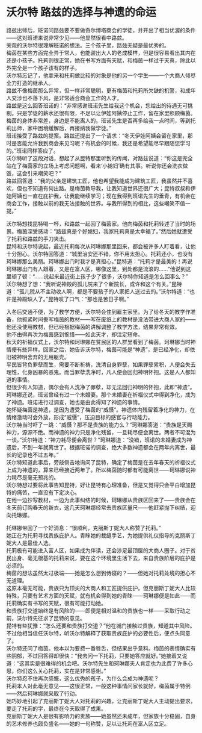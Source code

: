 # 沃尔特 路兹的选择与神遗的命运
路兹出师后，班诺问路兹要不要做奇尔博塔商会的学徒，并开出了相当优渥的条件——这对班诺来说非常少见——他显然很看中路兹。  
旁观的沃尔特很理解班诺的想法。三个孩子里，路兹无疑是最优秀的。  
梅茵在某些方面完全异于常人，也能装出大人的老成模样，但是很容易看出其内在还是小孩子。托莉则很正常，她在书写方面有天赋，和梅茵一样过于天真，除此以外完全是一个孩子该有的样子。  
沃尔特忘记了，他拿来和托莉做比较的对象是他的另一个学生——一个大商人倾尽全力打造的继承人。  
路兹不像梅茵那么异常，但一样非常聪明，更有梅茵和托莉所欠缺的机警，和成年人交涉也不落下风，是非常适合商会工作的人才。  
路兹是这么回答班诺的：“非常感谢班诺先生给我这个机会，您给出的待遇无可挑剔。只是学徒的薪水还很有限，不足以让伊娃阿姨停止工作，留在家里照顾梅茵。梅茵的身体非常差，身边是不能离人的。班诺先生是否再多给我一点时间，等到托莉出师，家中困境缓解后，再接纳我做学徒。”  
班诺接受了路兹的提案。路兹还提出了一个请求：“冬天伊娃阿姨会留在家里，那时是否能允许我到商会来见习呢？有机会的时候，我还是希望能尽早跟随您学习的。”班诺同样答应了。  
沃尔特听了这段对话，想起了从昆特那里听到的传闻，对路兹说道：“你这是完全站在了梅茵家的立场上考虑问题啊，看来‘小媳妇’确有其事。听说你还会洗衣做饭，这会引来嘲笑吧？”  
路兹回答道：“我的父亲是建筑工匠，他也希望我能成为建筑工匠，我虽然并不喜欢，但也不知道有何出路。是梅茵教导我，让我知道世界还很广大；昆特叔叔和伊娃阿姨也一直在庇护我，让我能继续学习；现在我得到班诺先生的垂青，有机会在商会工作，接触以前的我无法接触的世界。与我所得到的相比，这些嘲笑不值一提。”  


沃尔特想找昆特喝一杯，和路兹一起回了梅茵家。他向梅茵和托莉转述了当时的场景。梅茵深受感动：“路兹真是个好媳妇，我家托莉真是太幸福了。”然后她就遭受了托莉和路兹的手刀夹击。  
昆特和沃尔特说起，最近托莉每次从珂琳娜那里回来，都会被许多人盯着看，让他十分担心。沃尔特回答道：“城里治安还不错，你不用太担心。托莉还小，也没有珂琳娜那么美丽。珂琳娜出门时我才是真担心。”昆特道：“托莉才是最美的！再说珂琳娜出门有人跟着，又是在富人区，哪像这里，到处都是流浪的……”他说到这里顿了顿：“……说起来最近街上孩子少了很多，沃尔特你知道是怎么回事么？”  
沃尔特想了想：“我听说神殿的孤儿院来了个新院长，或许和这个有关。”昆特道：“孤儿院从不主动收人啊，都是不要孩子的人家把人送过去的。”沃尔特道：“也许是神殿缺人了。”昆特叹了口气：“那也是苦日子啊。”  


入冬后交通不便，为了教学方便，沃尔特会住到雇主家里。为了给冬天的教学作准备，他抓紧时间誊写梅茵的教材——写在废纸上的教材是没法带进大商人家的——他还没使用教材，但已经根据梅茵的讲解调整了教学方法，结果非常有效。  
他不由得再次为梅茵感到惋惜——如此天才，却注定短命。  
秋天的祈福仪式上，沃尔特和珂琳娜在贫民区的人群里看到了梅茵。珂琳娜当时神情便有些异样。回家之后，她告诉沃尔特，梅茵可能是“神遗”，是已经净化，却依旧被神明舍弃的无用躯壳。  
平民皆背负罪孽而生，需要不断祈祷，洗清自身罪孽，如果罪孽累积，人便会失去理性，化身凶暴的恶鬼。而当罪孽洗净时，凡人便会回归神明怀抱。这是人人都知道的事情。  
但很少有人知道，偶尔会有人洗净了罪孽，却无法回归神明的怀抱，此即“神遗”。  
珂琳娜还说，班诺曾经有过一个未婚妻。那个未婚妻在祈福仪式中得到净化，成为了神遗。班诺进行过调查，她也是由此得知了神遗的事情。  
她怀疑梅茵是神遗，是因为遭受了梅茵的“威慑”。神遗体内残留着净化的神力，在情绪激动时会外放，形成“威慑”，压迫目标的感官与行动能力。  
沃尔特当时吓了一跳：“威慑？那不是贵族的能力么？”珂琳娜答道：“贵族是天赐神力，源源不绝。而神遗的神力只是净化残留，一旦耗尽便会离世。两者不可混为一谈。”沃尔特道：“神力耗尽便会离世？”珂琳娜道：“没错，班诺的未婚妻成为神遗后，不到一年就离世了。根据班诺的调查，绝大多数神遗都会在两年内离世，最长的记录也不过五年。”  
沃尔特知道此事后，旁敲侧击地询问了昆特，确定了梅茵是在去年春天的祈福仪式上成为神遗的，算来已经接近两年了。所以梅茵随时都有可能离世——珂琳娜说神力耗尽是毫无预兆的。  
沃尔特想过要将此事告知昆特，好让昆特有心理准备，但是又觉得只会平白增加昆特的痛苦，一直没有下定决心。  
在他一边抄写教材，一边为此事纠结的时候，珂琳娜从贵族区回来了——贵族会在冬天前订购春天的新衣，这几天珂琳娜经常去贵族区量尺——他赶紧抛下纠结，迎向托琳娜。  


托琳娜带回了一个好消息：“很顺利，克丽斯丁妮大人称赞了托莉。”  
她正在为托莉寻找贵族庇护人。青睐她的裁缝手艺，为她提供礼仪指导的克丽斯丁妮大人是最佳人选。  
托莉极有可能进入富人区，如果成为伴读，还会涉足最顶层的大商人圈子。对于贫民出身、毫无根基的托莉来说，要在这个环境里生活下去，来自贵族阶层的庇护是必须的。  
梅茵的想法虽然太过极端——她是怎么想到侍寝的？——但她对托莉处境的担心不无道理。  
这原本毫无可能，贵族只为顶尖的大商人和工匠提供庇护。但克丽斯丁妮大人比较特殊，只要有艺术方面的天赋，就有机会得到她的青睐——珂琳娜便是如此——而托莉确实有书写的天赋，很有可能打动她。  
和贵族打交道始终是有风险的——即便是相对温和的贵族也一样——采取行动之前，沃尔特先征求了昆特的意见。  
昆特有些犹豫：“怎么还要和贵族打交道？”他在城门接触过贵族，知道其中风险。不过他相当信任沃尔特，听沃尔特解释了获取贵族庇护的必要性后，便点头同意了。  
沃尔特还问了梅茵。他本以为要费一番唇舌，但结果出乎意料。梅茵的表情确实有些阴郁，不过回答得却很快：“我去问一下托莉，只要她答应就好。”她接着又说道：“这其实是很难得的机会吧。沃尔特先生和珂琳娜夫人肯定也为此费了许多心思，你们这么关心托莉，实在是非常感谢。”  
沃尔特忍不住再次感慨，这么优秀的孩子，为什么会成为神遗呢？  
托莉本人对此毫无意见——这很正常，一般这种事情问家长就好，梅茵属于特例——然后珂琳娜就采取了行动。  
她巧妙地引起了克丽斯丁妮大人对托莉的兴趣，让克丽斯丁妮大人主动提出要求，要走了托莉的字，最终在今天取得了成果。  
克丽斯丁妮大人是很有影响力的贵族——她虽然还未成年，但家族十分稳固，自身的艺术修养也颇负盛名——她的一句称赞，足以让托莉在富人区立足。  



